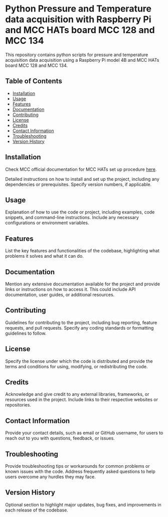 # Python Pressure and Temperature data acquisition with Raspberry Pi and MCC HATs board MCC 128 and MCC 134

This repository contains python scripts for pressure and temperature acquisition data acquisition using a Raspberry Pi model 4B and MCC HATs board MCC 128 and MCC 134.

## Table of Contents

- [Installation](#installation)
- [Usage](#usage)
- [Features](#features)
- [Documentation](#documentation)
- [Contributing](#contributing)
- [License](#license)
- [Credits](#credits)
- [Contact Information](#contact-information)
- [Troubleshooting](#troubleshooting)
- [Version History](#version-history)

## Installation

Check MCC official documentation for MCC HATs set up procedure [here](https://mccdaq.github.io/daqhats/install.html). 

Detailed instructions on how to install and set up the project, including any dependencies or prerequisites. Specify version numbers, if applicable.

## Usage

Explanation of how to use the code or project, including examples, code snippets, and command-line instructions. Include any necessary configurations or environment variables.

## Features

List the key features and functionalities of the codebase, highlighting what problems it solves and what it can do.

## Documentation

Mention any extensive documentation available for the project and provide links or instructions on how to access it. This could include API documentation, user guides, or additional resources.

## Contributing

Guidelines for contributing to the project, including bug reporting, feature requests, and pull requests. Specify any coding standards or formatting guidelines to follow.

## License

Specify the license under which the code is distributed and provide the terms and conditions for using, modifying, or redistributing the code.

## Credits

Acknowledge and give credit to any external libraries, frameworks, or resources used in the project. Include links to their respective websites or repositories.

## Contact Information

Provide your contact details, such as email or GitHub username, for users to reach out to you with questions, feedback, or issues.

## Troubleshooting

Provide troubleshooting tips or workarounds for common problems or known issues with the code. Address frequently asked questions to help users overcome any hurdles they may face.

## Version History

Optional section to highlight major updates, bug fixes, and improvements in each release of the codebase.
